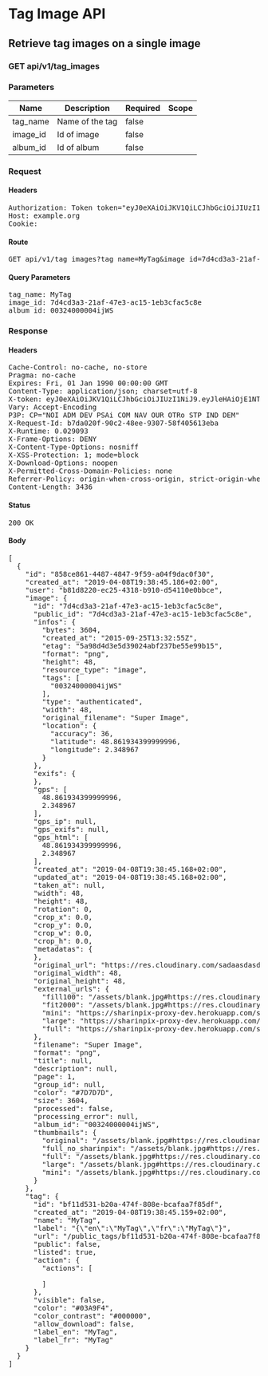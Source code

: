 # Tag Image API

## Retrieve tag images on a single image

### GET api/v1/tag_images

### Parameters

| Name | Description | Required | Scope |
|------|-------------|----------|-------|
| tag_name | Name of the tag | false |  |
| image_id | Id of image | false |  |
| album_id | Id of album | false |  |

### Request

#### Headers

<pre>Authorization: Token token=&quot;eyJ0eXAiOiJKV1QiLCJhbGciOiJIUzI1NiJ9.eyJleHAiOjE1NTQ3NTk1MjUsImlhdCI6MTU1NDc0NTEyNSwidXNlcl9pZCI6ImI4MWQ4MjIwLWVjMjUtNDMxOC1iOTEwLWQ1NDExMGUwYmJjZSIsImFiaWxpdGllcyI6eyIwMDMyNDAwMDAwNGlqV1MiOnsiVGFncyI6eyJNeVRhZyI6eyJlbiI6Ik15VGFnIiwiZnIiOiJNeVRhZyJ9fSwiQWNjZXNzIjp7InNlZSI6dHJ1ZSwiaW1hZ2VfdGFnIjp0cnVlfX19fQ.gvK3jbreSpd0MKNJm3iMdvZobxs9F0qMSQc0sXaGU7Q&quot;
Host: example.org
Cookie: </pre>

#### Route

<pre>GET api/v1/tag_images?tag_name=MyTag&amp;image_id=7d4cd3a3-21af-47e3-ac15-1eb3cfac5c8e&amp;album_id=00324000004ijWS</pre>

#### Query Parameters

<pre>tag_name: MyTag
image_id: 7d4cd3a3-21af-47e3-ac15-1eb3cfac5c8e
album_id: 00324000004ijWS</pre>

### Response

#### Headers

<pre>Cache-Control: no-cache, no-store
Pragma: no-cache
Expires: Fri, 01 Jan 1990 00:00:00 GMT
Content-Type: application/json; charset=utf-8
X-token: eyJ0eXAiOiJKV1QiLCJhbGciOiJIUzI1NiJ9.eyJleHAiOjE1NTQ3NTk1MjUsImlhdCI6MTU1NDc0NTEyNSwidXNlcl9pZCI6ImI4MWQ4MjIwLWVjMjUtNDMxOC1iOTEwLWQ1NDExMGUwYmJjZSIsImFiaWxpdGllcyI6eyIwMDMyNDAwMDAwNGlqV1MiOnsiVGFncyI6eyJNeVRhZyI6eyJlbiI6Ik15VGFnIiwiZnIiOiJNeVRhZyJ9fSwiQWNjZXNzIjp7InNlZSI6dHJ1ZSwiaW1hZ2VfdGFnIjp0cnVlfX19fQ.gvK3jbreSpd0MKNJm3iMdvZobxs9F0qMSQc0sXaGU7Q
Vary: Accept-Encoding
P3P: CP=&quot;NOI ADM DEV PSAi COM NAV OUR OTRo STP IND DEM&quot;
X-Request-Id: b7da020f-90c2-48ee-9307-58f405613eba
X-Runtime: 0.029093
X-Frame-Options: DENY
X-Content-Type-Options: nosniff
X-XSS-Protection: 1; mode=block
X-Download-Options: noopen
X-Permitted-Cross-Domain-Policies: none
Referrer-Policy: origin-when-cross-origin, strict-origin-when-cross-origin
Content-Length: 3436</pre>

#### Status

<pre>200 OK</pre>

#### Body

<pre>[
  {
    "id": "858ce861-4487-4847-9f59-a04f9dac0f30",
    "created_at": "2019-04-08T19:38:45.186+02:00",
    "user": "b81d8220-ec25-4318-b910-d54110e0bbce",
    "image": {
      "id": "7d4cd3a3-21af-47e3-ac15-1eb3cfac5c8e",
      "public_id": "7d4cd3a3-21af-47e3-ac15-1eb3cfac5c8e",
      "infos": {
        "bytes": 3604,
        "created_at": "2015-09-25T13:32:55Z",
        "etag": "5a98d4d3e5d39024abf237be55e99b15",
        "format": "png",
        "height": 48,
        "resource_type": "image",
        "tags": [
          "00324000004ijWS"
        ],
        "type": "authenticated",
        "width": 48,
        "original_filename": "Super Image",
        "location": {
          "accuracy": 36,
          "latitude": 48.861934399999996,
          "longitude": 2.348967
        }
      },
      "exifs": {
      },
      "gps": [
        48.861934399999996,
        2.348967
      ],
      "gps_ip": null,
      "gps_exifs": null,
      "gps_html": [
        48.861934399999996,
        2.348967
      ],
      "created_at": "2019-04-08T19:38:45.168+02:00",
      "updated_at": "2019-04-08T19:38:45.168+02:00",
      "taken_at": null,
      "width": 48,
      "height": 48,
      "rotation": 0,
      "crop_x": 0.0,
      "crop_y": 0.0,
      "crop_w": 0.0,
      "crop_h": 0.0,
      "metadatas": {
      },
      "original_url": "https://res.cloudinary.com/sadaasdasd/image/authenticated/s--uVNc3bha--/fl_attachment/v123123/3f8612de3669.jpg",
      "original_width": 48,
      "original_height": 48,
      "external_urls": {
        "fill100": "/assets/blank.jpg#https://res.cloudinary.com/sadaasdasd/image/authenticated/s--hKPCVlG3--/c_fit,w_300/v123123/3f8612de3669.jpg",
        "fit2000": "/assets/blank.jpg#https://res.cloudinary.com/sadaasdasd/image/authenticated/s--2Gv1ggls--/c_fit,h_2000,w_2000/v123123/3f8612de3669.jpg",
        "mini": "https://sharinpix-proxy-dev.herokuapp.com/super-image.png?s=53c780d&url=localhost/images/7d4cd3a3-21af-47e3-ac15-1eb3cfac5c8e/thumbnails/mini-5a0dad2a2cc.jpg",
        "large": "https://sharinpix-proxy-dev.herokuapp.com/super-image.png?s=c3b6eab&url=localhost/images/7d4cd3a3-21af-47e3-ac15-1eb3cfac5c8e/thumbnails/thumbnail-9b02124e225.jpg",
        "full": "https://sharinpix-proxy-dev.herokuapp.com/super-image.png?s=02bd4a2&url=localhost/images/7d4cd3a3-21af-47e3-ac15-1eb3cfac5c8e/thumbnails/full-a59915ee0ad.jpg"
      },
      "filename": "Super Image",
      "format": "png",
      "title": null,
      "description": null,
      "page": 1,
      "group_id": null,
      "color": "#7D7D7D",
      "size": 3604,
      "processed": false,
      "processing_error": null,
      "album_id": "00324000004ijWS",
      "thumbnails": {
        "original": "/assets/blank.jpg#https://res.cloudinary.com/sadaasdasd/image/authenticated/s--9EyEF6N2--/fl_attachment/dpr_auto,q_auto,f_auto/v123123/3f8612de3669.jpg",
        "full_no_sharinpix": "/assets/blank.jpg#https://res.cloudinary.com/sadaasdasd/image/authenticated/s--7CRCj0GE--/c_fit,h_1920,w_1920/fl_attachment/dpr_auto,q_auto,f_auto/v123123/3f8612de3669.jpg",
        "full": "/assets/blank.jpg#https://res.cloudinary.com/sadaasdasd/image/authenticated/s--7CRCj0GE--/c_fit,h_1920,w_1920/fl_attachment/dpr_auto,q_auto,f_auto/v123123/3f8612de3669.jpg",
        "large": "/assets/blank.jpg#https://res.cloudinary.com/sadaasdasd/image/authenticated/s--64KIMtxd--/c_fit,h_1920,w_1920/c_fill,h_200,w_200/fl_attachment/dpr_auto,q_auto,f_auto/v123123/3f8612de3669.jpg",
        "mini": "/assets/blank.jpg#https://res.cloudinary.com/sadaasdasd/image/authenticated/s--r2uG5Lze--/c_fit,h_1920,w_1920/c_fill,h_100,w_100/fl_attachment/dpr_auto,q_auto,f_auto/v123123/3f8612de3669.jpg"
      }
    },
    "tag": {
      "id": "bf11d531-b20a-474f-808e-bcafaa7f85df",
      "created_at": "2019-04-08T19:38:45.159+02:00",
      "name": "MyTag",
      "label": "{\"en\":\"MyTag\",\"fr\":\"MyTag\"}",
      "url": "/public_tags/bf11d531-b20a-474f-808e-bcafaa7f85df",
      "public": false,
      "listed": true,
      "action": {
        "actions": [

        ]
      },
      "visible": false,
      "color": "#03A9F4",
      "color_contrast": "#000000",
      "allow_download": false,
      "label_en": "MyTag",
      "label_fr": "MyTag"
    }
  }
]</pre>
